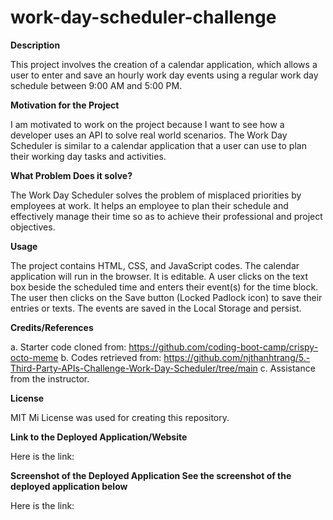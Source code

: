 # work-day-scheduler-challenge

**Description**

This project involves the creation of a calendar application, which allows a user to enter and save an hourly work day events using a regular work day schedule between 9:00 AM and 5:00 PM. 

**Motivation for the Project**

I am motivated to work on the project because I want to see how a developer uses an API to solve real world scenarios. The Work Day Scheduler is similar to a calendar application that a user can use to plan their working day tasks and activities.

**What Problem Does it solve?** 

The Work Day Scheduler solves the problem of misplaced priorities by employees at work. It helps an employee to plan their schedule and effectively manage their time so as to achieve their professional and project objectives. 

**Usage** 

The project contains HTML, CSS, and JavaScript codes. The calendar application will run in the browser. It is editable. 
A user clicks on the text box beside the scheduled time and enters their event(s) for the time block. The user then clicks on the Save button (Locked Padlock icon) to save their entries or texts. The events are saved in the Local Storage and persist.

**Credits/References** 

a. Starter code cloned from: https://github.com/coding-boot-camp/crispy-octo-meme 
b. Codes retrieved from: https://github.com/njthanhtrang/5.-Third-Party-APIs-Challenge-Work-Day-Scheduler/tree/main
c. Assistance from the instructor.

**License** 

MIT Mi License was used for creating this repository.

**Link to the Deployed Application/Website** 

Here is the link: 

**Screenshot of the Deployed Application See the screenshot of the deployed application below**

Here is the link:
